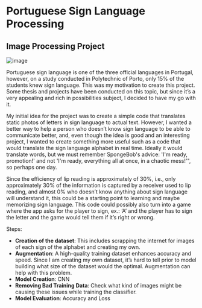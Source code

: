 # Portuguese Sign Language Processing
## Image Processing Project

![image](https://github.com/fxbtbpxzb/Portuguese-Sign-Language-Processing/assets/91330072/652c7ee6-2781-487d-b71c-478b569f1343)

Portuguese sign language is one of the three official languages in Portugal, however, on a study conducted in Polytechnic of Porto, only 15% of the students knew sign language. This was my motivation to create this project. Some thesis and projects have been conducted on this topic, but since it’s a very appealing and rich in possibilities subject, I decided to have my go with it. 

My initial idea for the project was to create a simple code that translates static photos of letters in sign language to actual text. 
However, I wanted a better way to help a person who doesn’t know sign language to be able to communicate better, and, even though the idea is good and an interesting project, I wanted to create something more useful such as a code that would translate the sign language alphabet in real time. Ideally it would translate words, but we must remember SpongeBob's advice: 'I'm ready, promotion!' and not 'I'm ready, everything all at once, in a chaotic mess!'", so perhaps one day.

Since the efficiency of lip reading is approximately of 30%, i.e., only approximately 30% of the information is captured by a receiver used to lip reading, and almost 0% who doesn’t know anything about sign language will understand it, this could be a starting point to learning and maybe memorizing sign language. This code could possibly also turn into a game where the app asks for the player to sign, ex.: ‘A’ and the player has to sign the letter and the game would tell them if it’s right or wrong.  

Steps:
  - **Creation of the dataset**: This includes scrapping the internet for images of each sign of the alphabet and creating my own. 
  - **Augmentation**: A high-quality training dataset enhances accuracy and speed. Since I am creating my own dataset, it’s hard to tell prior to model building what size of the dataset would the optimal. Augmentation can help with this problem.
  - **Model Creation**: CNN
  - **Removing Bad Training Data**: Check what kind of images might be causing these issues while training the classifier.
  - **Model Evaluation**: Accuracy and Loss

